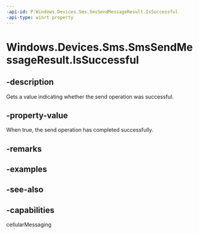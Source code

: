 ```yaml
---
-api-id: P:Windows.Devices.Sms.SmsSendMessageResult.IsSuccessful
-api-type: winrt property
---
```


<!-- Property syntax
public bool IsSuccessful { get; }
-->

# Windows.Devices.Sms.SmsSendMessageResult.IsSuccessful

## -description
Gets a value indicating whether the send operation was successful.

## -property-value
When true, the send operation has completed successfully.

## -remarks

## -examples

## -see-also


## -capabilities
cellularMessaging